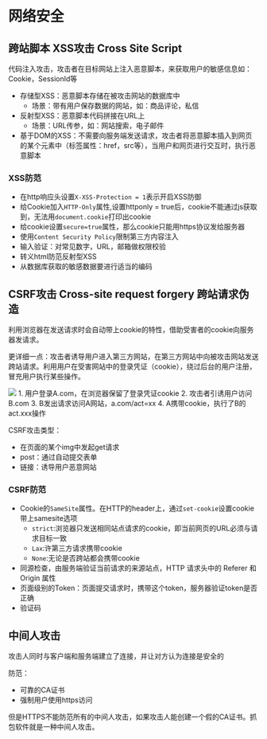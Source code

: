 # 网络安全

## 跨站脚本 XSS攻击 Cross Site Script
代码注入攻击，攻击者在目标网站上注入恶意脚本，来获取用户的敏感信息如：Cookie，SessionId等

+ 存储型XSS：恶意脚本存储在被攻击网站的数据库中
  + 场景：带有用户保存数据的网站，如：商品评论，私信
+ 反射型XSS：恶意脚本代码拼接在URL上
  + 场景：URL传参，如：网站搜索，电子邮件
+ 基于DOM的XSS：不需要向服务端发送请求，攻击者将恶意脚本插入到网页的某个元素中（标签属性：href，src等），当用户和网页进行交互时，执行恶意脚本

### XSS防范
+ 在http响应头设置`X-XSS-Protection = 1`表示开启XSS防御
+ 给Cookie加入`HTTP-Only`属性,设置httponly = true后，cookie不能通过js获取到，无法用`document.cookie`打印出cookie
+ 给cookie设置`secure=true`属性，那么cookie只能用https协议发给服务器
+ 使用`Content Security Policy`限制第三方内容注入
+ 输入验证：对常见数字，URL，邮箱做权限校验
+ 转义html防范反射型XSS
+ 从数据库获取的敏感数据要进行适当的编码

## CSRF攻击 Cross-site request forgery 跨站请求伪造
利用浏览器在发送请求时会自动带上cookie的特性，借助受害者的cookie向服务器发请求。

更详细一点：攻击者诱导用户进入第三方网站，在第三方网站中向被攻击网站发送跨站请求。利用用户在受害网站中的登录凭证（cookie），绕过后台的用户注册，冒充用户执行某些操作。

<img src="https://pic002.cnblogs.com/img/hyddd/200904/2009040916453171.jpg"/>
1. 用户登录A.com，在浏览器保留了登录凭证cookie
2. 攻击者引诱用户访问B.com
3. B发出请求访问A网站，a.com/act=xx
4. A携带cookie，执行了B的act.xxx操作

CSRF攻击类型：
+ 在页面的某个img中发起get请求
+ post：通过自动提交表单
+ 链接：诱导用户恶意网站

### CSRF防范
+ Cookie的`SameSite`属性。在HTTP的header上，通过`set-cookie`设置cookie带上samesite选项
  + `strict`:浏览器只发送相同站点请求的cookie，即当前网页的URL必须与请求目标一致
  + `Lax`:许第三方请求携带cookie
  + `None`:无论是否跨站都会携带cookie
+ 同源检查，由服务端验证当前请求的来源站点，HTTP 请求头中的 Referer 和 Origin 属性
+ 页面级别的Token：页面提交请求时，携带这个token，服务器验证token是否正确
+ 验证码

## 中间人攻击
攻击人同时与客户端和服务端建立了连接，并让对方认为连接是安全的

防范：
+ 可靠的CA证书
+ 强制用户使用https访问
  
但是HTTPS不能防范所有的中间人攻击，如果攻击人能创建一个假的CA证书。抓包软件就是一种中间人攻击。

